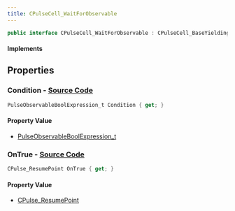 ```yaml
---
title: CPulseCell_WaitForObservable
---
```


```csharp
public interface CPulseCell_WaitForObservable : CPulseCell_BaseYieldingInflow, CPulseCell_BaseFlow, CPulseCell_Base, ISchemaClass<CPulseCell_Base>, ISchemaClass<CPulseCell_BaseFlow>, ISchemaClass<CPulseCell_BaseYieldingInflow>, ISchemaClass<CPulseCell_WaitForObservable>, ISchemaField, ISchemaClass, INativeHandle
```

#### Implements

## Properties

### **Condition** - [Source Code](https://github.com/swiftly-solution/swiftlys2/blob/main/managed/src/SwiftlyS2.Generated/Schemas/Interfaces/CPulseCell_WaitForObservable.cs#L16)

```csharp
PulseObservableBoolExpression_t Condition { get; }
```

#### Property Value

- [PulseObservableBoolExpression_t](/docs/api/shared/schemadefinitions/pulseobservableboolexpression_t)

### **OnTrue** - [Source Code](https://github.com/swiftly-solution/swiftlys2/blob/main/managed/src/SwiftlyS2.Generated/Schemas/Interfaces/CPulseCell_WaitForObservable.cs#L18)

```csharp
CPulse_ResumePoint OnTrue { get; }
```

#### Property Value

- [CPulse_ResumePoint](/docs/api/shared/schemadefinitions/cpulse_resumepoint)

